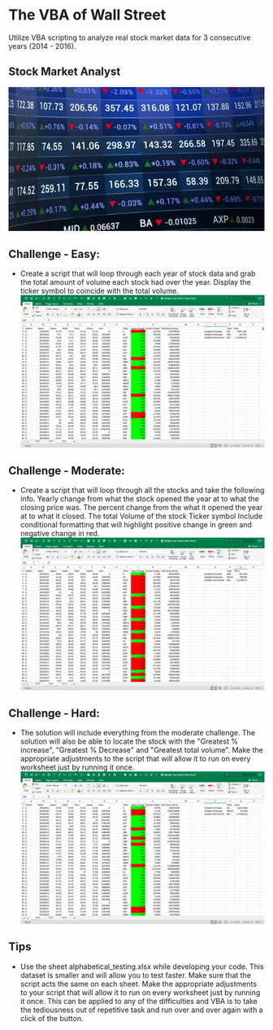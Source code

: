 # The VBA of Wall Street
Utilize VBA scripting to analyze real stock market data for 3 consecutive years (2014 - 2016). 
## Stock Market Analyst 
![alt tag](https://github.com/PetraLee2019/The-VBA-of-Wall-Street/blob/master/Stock%20Market.jpg?raw=true)

## Challenge - Easy:
- Create a script that will loop through each year of stock data and grab the total amount of volume each stock had over the year.
Display the ticker symbol to coincide with the total volume.
![alt tag](https://github.com/PetraLee2019/The-VBA-of-Wall-Street/blob/master/Multiple%20Year%20Stock%20Data%202014.png?raw=true)

## Challenge - Moderate:
- Create a script that will loop through all the stocks and take the following info.
Yearly change from what the stock opened the year at to what the closing price was.
The percent change from the what it opened the year at to what it closed.
The total Volume of the stock Ticker symbol Include conditional formatting that will highlight positive change in green and negative change in red.
![alt tag](https://github.com/PetraLee2019/The-VBA-of-Wall-Street/blob/master/Multiple%20Year%20Stock%20Data%202015.png?raw=true)

## Challenge - Hard:
- The solution will include everything from the moderate challenge.
The solution will also be able to locate the stock with the "Greatest % increase", "Greatest % Decrease" and "Greatest total volume".
Make the appropriate adjustments to the script that will allow it to run on every worksheet just by running it once.
![alt tag](https://github.com/PetraLee2019/The-VBA-of-Wall-Street/blob/master/Multiple%20Year%20Stock%20Data%202016.png?raw=true)

## Tips
- Use the sheet alphabetical_testing.xlsx while developing your code. This dataset is smaller and will allow you
to test faster. Make sure that the script acts the same on each sheet. Make the appropriate adjustments to your script that will allow it to run on every worksheet just by running it once. This can be applied to any of the difficulties and VBA is to take the tediousness out of repetitive task and run over and over again with a click of the button.
